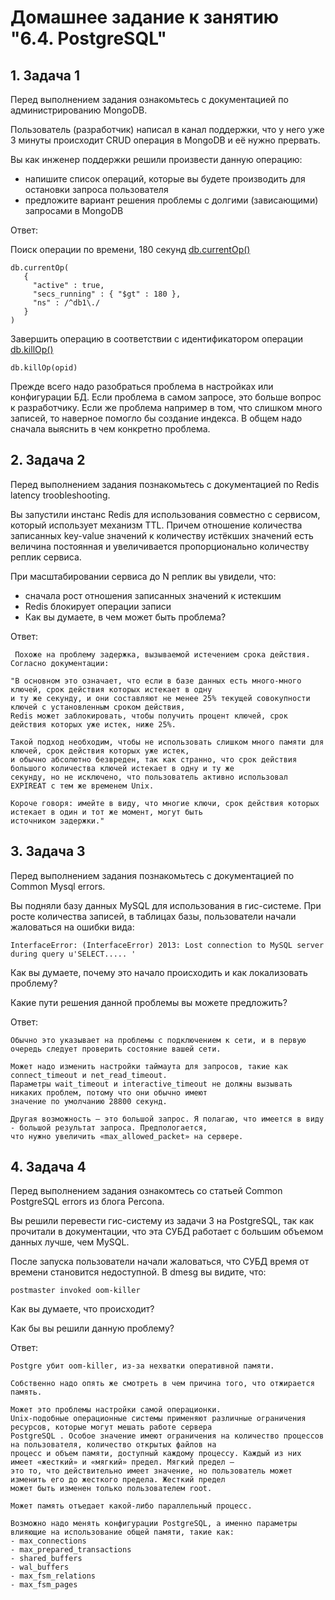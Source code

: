 # Домашнее задание к занятию "6.4. PostgreSQL"

## 1. Задача 1

Перед выполнением задания ознакомьтесь с документацией по администрированию MongoDB.

Пользователь (разработчик) написал в канал поддержки, что у него уже 3 минуты происходит CRUD операция в MongoDB и её
нужно прервать.

Вы как инженер поддержки решили произвести данную операцию:

- напишите список операций, которые вы будете производить для остановки запроса пользователя
- предложите вариант решения проблемы с долгими (зависающими) запросами в MongoDB

Ответ:

Поиск операции по времени, 180 секунд [db.currentOp()](https://www.mongodb.com/docs/manual/reference/method/db.currentOp/)
```shell
db.currentOp(
   {
     "active" : true,
     "secs_running" : { "$gt" : 180 },
     "ns" : /^db1\./
   }
)
```
Завершить операцию в соответствии с идентификатором операции [db.killOp()](https://www.mongodb.com/docs/manual/reference/method/db.killOp/)
```shell
db.killOp(opid)
```
Прежде всего надо разобраться проблема в настройках или конфигурации БД. Если проблема в самом запросе, это больше
вопрос к разработчику.
Если же проблема например в том, что слишком много записей, то наверное помогло бы создание индекса.
В общем надо сначала выяснить в чем конкретно проблема.

## 2. Задача 2

Перед выполнением задания познакомьтесь с документацией по Redis latency troobleshooting.

Вы запустили инстанс Redis для использования совместно с сервисом, который использует механизм TTL. Причем отношение
количества записанных key-value значений к количеству истёкших значений есть величина постоянная и увеличивается
пропорционально количеству реплик сервиса.

При масштабировании сервиса до N реплик вы увидели, что:

- сначала рост отношения записанных значений к истекшим
- Redis блокирует операции записи
- Как вы думаете, в чем может быть проблема?

Ответ:
```
 Похоже на проблему задержка, вызываемой истечением срока действия. Согласно документации:
 
"В основном это означает, что если в базе данных есть много-много ключей, срок действия которых истекает в одну
и ту же секунду, и они составляют не менее 25% текущей совокупности ключей с установленным сроком действия,
Redis может заблокировать, чтобы получить процент ключей, срок действия которых уже истек, ниже 25%.

Такой подход необходим, чтобы не использовать слишком много памяти для ключей, срок действия которых уже истек,
и обычно абсолютно безвреден, так как странно, что срок действия большого количества ключей истекает в одну и ту же
секунду, но не исключено, что пользователь активно использовал EXPIREAT с тем же временем Unix.

Короче говоря: имейте в виду, что многие ключи, срок действия которых истекает в один и тот же момент, могут быть
источником задержки."
```

## 3. Задача 3

Перед выполнением задания познакомьтесь с документацией по Common Mysql errors.

Вы подняли базу данных MySQL для использования в гис-системе. При росте количества записей, в таблицах базы,
пользователи начали жаловаться на ошибки вида:
```
InterfaceError: (InterfaceError) 2013: Lost connection to MySQL server during query u'SELECT..... '
```
Как вы думаете, почему это начало происходить и как локализовать проблему?

Какие пути решения данной проблемы вы можете предложить?

Ответ:
```
Обычно это указывает на проблемы с подключением к сети, и в первую очередь следует проверить состояние вашей сети.

Может надо изменить настройки таймаута для запросов, такие как connect_timeout и net_read_timeout.
Параметры wait_timeout и interactive_timeout не должны вызывать никаких проблем, потому что они обычно имеют
значение по умолчанию 28800 секунд.

Другая возможность — это большой запрос. Я полагаю, что имеется в виду - большой результат запроса. Предпологается,
что нужно увеличить «max_allowed_packet» на сервере.
```
## 4. Задача 4

Перед выполнением задания ознакомтесь со статьей Common PostgreSQL errors из блога Percona.

Вы решили перевести гис-систему из задачи 3 на PostgreSQL, так как прочитали в документации, что эта СУБД работает с
большим объемом данных лучше, чем MySQL.

После запуска пользователи начали жаловаться, что СУБД время от времени становится недоступной. В dmesg вы видите, что:
```
postmaster invoked oom-killer
```
Как вы думаете, что происходит?

Как бы вы решили данную проблему?

Ответ:
```
Postgre убит oom-killer, из-за нехватки оперативной памяти. 

Собственно надо опять же смотреть в чем причина того, что отжирается память.

Может это проблемы настройки самой операционки.
Unix-подобные операционные системы применяют различные ограничения ресурсов, которые могут мешать работе сервера
PostgreSQL . Особое значение имеют ограничения на количество процессов на пользователя, количество открытых файлов на
процесс и объем памяти, доступный каждому процессу. Каждый из них имеет «жесткий» и «мягкий» предел. Мягкий предел —
это то, что действительно имеет значение, но пользователь может изменить его до жесткого предела. Жесткий предел
может быть изменен только пользователем root.

Может память отъедает какой-либо параллельный процесс.

Возможно надо менять конфигурации PostgreSQL, а именно параметры влияющие на использование общей памяти, такие как:
- max_connections
- max_prepared_transactions
- shared_buffers
- wal_buffers
- max_fsm_relations
- max_fsm_pages
```


